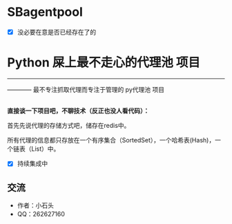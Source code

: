 # SBagentpool

- [x] 没必要在意是否已经存在了的
# Python 屎上最不走心的代理池 项目

------
———— 最不专注抓取代理而专注于管理的 py代理池 项目



##
**直接谈一下项目吧，不聊技术（反正也没人看代码）：**

首先先说代理的存储方式吧，储存在redis中。

所有代理的信息都只存放在一个有序集合（SortedSet），一个哈希表(Hash)，一个链表（List）中。




- [x] 持续集成中
## 交流
* 作者：小石头
* QQ：262627160
